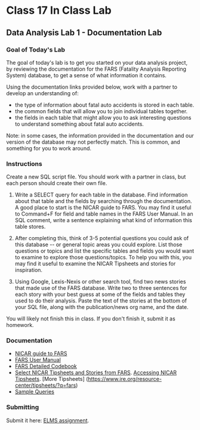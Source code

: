 # Class 17 In Class Lab
## Data Analysis Lab 1 - Documentation Lab
### Goal of Today's Lab

The goal of today's lab is to get you started on your data analysis project, by reviewing the documentation for the FARS (Fatality Analysis Reporting System) database, to get a sense of what information it contains.

Using the documentation links provided below, work with a partner to develop an understanding of:

* the type of information about fatal auto accidents is stored in each table.
* the common fields that will allow you to join individual tables together.
* the fields in each table that might allow you to ask interesting questions to understand something about fatal auto accidents.  

Note: in some cases, the information provided in the documentation and our version of the database may not perfectly match. This is common, and something for you to work around.     

### Instructions

Create a new SQL script file. You should work with a partner in class, but each person should create their own file.

1. Write a SELECT query for each table in the database. Find information about that table and the fields by searching through the documentation. A good place to start is the NICAR guide to FARS. You may find it useful to Command+F for field and table names in the FARS User Manual. In an SQL comment, write a sentence explaining what kind of information this table stores.  

2. After completing this, think of 3-5 potential questions you could ask of this database -- or general topic areas you could explore.  List those questions or topics and list the specific tables and fields you would want to examine to explore those questions/topics. To help you with this, you may find it useful to examine the NICAR Tipsheets and stories for inspiration.

3. Using Google, Lexis-Nexis or other search tool, find two news stories that made use of the FARS database. Write two to three sentences for each story with your best guess at some of the fields and tables they used to do their analysis. Paste the text of the stories at the bottom of your SQL file, along with the publication/news org name, and the date.    

You will likely not finish this in class.  If you don't finish it, submit it as homework.  

### Documentation

* [NICAR guide to FARS](../17-Homework-Assigned/nicar-fars.txt)
* [FARS User Manual](../17-Homework-Assigned/FARS-User-Manual.pdf)
* [FARS Detailed Codebook](../17-Homework-Assigned/FARS-Coding.pdf)
* [Select NICAR Tipsheets and Stories from FARS](https://www.ire.org/product/dot-fatality-analysis-reporting-system-simplified).  [Accessing NICAR Tipsheets](https://umd.instructure.com/courses/1259604/pages/17-nicar-ire-login?module_item_id=9445309). [More Tipsheets] (https://www.ire.org/resource-center/tipsheets/?q=fars)
* [Sample Queries](../17-Homework-Assigned/fars-sample.sql)

### Submitting

Submit it here: [ELMS assignment](https://umd.instructure.com/courses/1259604/assignments/4811999?module_item_id=9445308).
